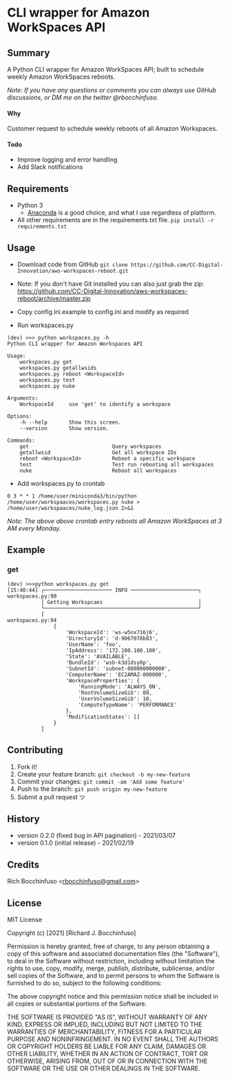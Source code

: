 # CLI wrapper for Amazon WorkSpaces API 

## Summary
A Python CLI wrapper for Amazon WorkSpaces API; built to schedule weekly Amazon WorkSpaces reboots.

_Note: If you have any questions or comments you can always use GitHub discussions, or DM me on the twitter @rbocchinfuso._

#### Why
Customer request to schedule weekly reboots of all Amazon Workspaces.

#### Todo
- Improve logging and error handling
- Add Slack notifications

## Requirements
- Python 3
	- [Anaconda](https://www.anaconda.com/products/individual) is a good choice, and what I use regardless of platform.
- All other requirements are in the requirements.txt file.
```pip install -r requirements.txt```

## Usage
- Download code from GitHub
```git clone https://github.com/CC-Digital-Innovation/aws-workspaces-reboot.git```
- Note:  If you don't have Git installed you can also just grab the zip:
https://github.com/CC-Digital-Innovation/aws-workspaces-reboot/archive/master.zip

- Copy config.ini.example to config.ini and modify as required

- Run workspaces.py
```
(dev) >>> python workspaces.py -h
Python CLI wrapper for Amazon Workspaces API

Usage:
    workspaces.py get
    workspaces.py getallwsids
    workspaces.py reboot <WorkspaceId>
    workspaces.py test
    workspaces.py nuke

Arguments:
    WorkspaceId     use 'get' to identify a workspace

Options:
    -h --help       Show this screen.
    --version       Show version.

Commands:
    get                           Query workspaces
    getallwsid                    Get all workspace IDs
    reboot <WorkspaceId>          Reboot a specific workspace
    test                          Test run rebooting all workspaces
    nuke                          Reboot all workspaces

```

- Add workspaces.py to crontab
```
0 3 * * 1 /home/user/miniconda3/bin/python /home/user/workspaaces/workspaces.py nuke > /home/user/workspaaces/nuke_log.json 2>&1
```
_Note: The above above crontab entry reboots all Amazon WorkSpaces at 3 AM every Monday._

## Example

### get
```
(dev) >>>python workspaces.py get
[15:40:44] ┌────────────────────── INFO ──────────────────────┐ workspaces.py:90
           │ Getting Workspcaes                               │
           └──────────────────────────────────────────────────┘
           [                                                    workspaces.py:94
               {
                   'WorkspaceId': 'ws-w5nx716j6',
                   'DirectoryId': 'd-9067078b83',
                   'UserName': 'foo',
                   'IpAddress': '172.100.100.100',
                   'State': 'AVAILABLE',
                   'BundleId': 'wsb-k3d1dsy0p',
                   'SubnetId': 'subnet-000000000000',
                   'ComputerName': 'EC2AMAZ-000000',
                   'WorkspaceProperties': {
                       'RunningMode': 'ALWAYS_ON',
                       'RootVolumeSizeGib': 80,
                       'UserVolumeSizeGib': 10,
                       'ComputeTypeName': 'PERFORMANCE'
                   },
                   'ModificationStates': []
               }
		   ]
```

## Contributing
1. Fork it!
2. Create your feature branch: `git checkout -b my-new-feature`
3. Commit your changes: `git commit -am 'Add some feature'`
4. Push to the branch: `git push origin my-new-feature`
5. Submit a pull request ツ

## History
-  version 0.2.0 (fixed bug in API pagination) - 2021/03/07
-  version 0.1.0 (initial release) - 2021/02/19

## Credits
Rich Bocchinfuso <<rbocchinfuso@gmail.com>>

## License	
MIT License

Copyright (c) [2021] [Richard J. Bocchinfuso]

Permission is hereby granted, free of charge, to any person obtaining a copy of this software and associated documentation files (the "Software"), to deal in the Software without restriction, including without limitation the rights to use, copy, modify, merge, publish, distribute, sublicense, and/or sell copies of the Software, and to permit persons to whom the Software is furnished to do so, subject to the following conditions:

The above copyright notice and this permission notice shall be included in all copies or substantial portions of the Software.

THE SOFTWARE IS PROVIDED "AS IS", WITHOUT WARRANTY OF ANY KIND, EXPRESS OR IMPLIED, INCLUDING BUT NOT LIMITED TO THE WARRANTIES OF MERCHANTABILITY, FITNESS FOR A PARTICULAR PURPOSE AND NONINFRINGEMENT. IN NO EVENT SHALL THE AUTHORS OR COPYRIGHT HOLDERS BE LIABLE FOR ANY CLAIM, DAMAGES OR OTHER LIABILITY, WHETHER IN AN ACTION OF CONTRACT, TORT OR OTHERWISE, ARISING FROM, OUT OF OR IN CONNECTION WITH THE SOFTWARE OR THE USE OR OTHER DEALINGS IN THE SOFTWARE.